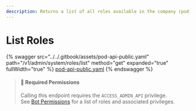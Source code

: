 ```yaml
---
description: Returns a list of all roles available in the company (pod).
---
```


# List Roles

{% swagger src="../../.gitbook/assets/pod-api-public.yaml" path="/v1/admin/system/roles/list" method="get" expanded="true" fullWidth="true" %}
[pod-api-public.yaml](../../.gitbook/assets/pod-api-public.yaml)
{% endswagger %}

> #### 🚧 Required Permissions
>
> Calling this endpoint requires the `ACCESS_ADMIN_API` privilege.\
> See [Bot Permissions](https://docs.developers.symphony.com/building-bots-on-symphony/configuration/bot-permissions) for a list of roles and associated privileges.
